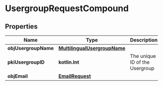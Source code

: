 
# UsergroupRequestCompound

## Properties
| Name | Type | Description | Notes |
| ------------ | ------------- | ------------- | ------------- |
| **objUsergroupName** | [**MultilingualUsergroupName**](MultilingualUsergroupName.md) |  |  |
| **pkiUsergroupID** | **kotlin.Int** | The unique ID of the Usergroup |  [optional] |
| **objEmail** | [**EmailRequest**](EmailRequest.md) |  |  [optional] |



